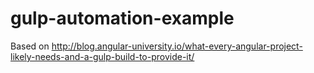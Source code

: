 # gulp-automation-example
Based on http://blog.angular-university.io/what-every-angular-project-likely-needs-and-a-gulp-build-to-provide-it/
